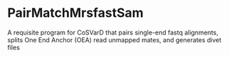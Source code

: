 PairMatchMrsfastSam
===================

A requisite program for CoSVarD that pairs single-end fastq alignments, splits One End Anchor (OEA) read unmapped mates, and generates divet files
